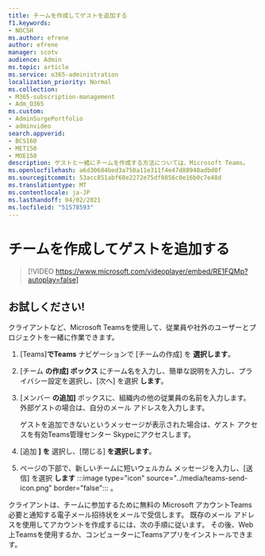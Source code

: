 ```yaml
---
title: チームを作成してゲストを追加する
f1.keywords:
- NOCSH
ms.author: efrene
author: efrene
manager: scotv
audience: Admin
ms.topic: article
ms.service: o365-administration
localization_priority: Normal
ms.collection:
- M365-subscription-management
- Adm_O365
ms.custom:
- AdminSurgePortfolio
- adminvideo
search.appverid:
- BCS160
- MET150
- MOE150
description: ゲストと一緒にチームを作成する方法については、Microsoft Teams。
ms.openlocfilehash: a6d30684bed3a750a11e311f4e47d88940adbd0f
ms.sourcegitcommit: 53acc851abf68e2272e75df0856c0e16b0c7e48d
ms.translationtype: MT
ms.contentlocale: ja-JP
ms.lasthandoff: 04/02/2021
ms.locfileid: "51578593"
---
```

# <a name="create-a-team-with-guests"></a>チームを作成してゲストを追加する

> [!VIDEO https://www.microsoft.com/videoplayer/embed/RE1FQMp?autoplay=false]

## <a name="try-it"></a>お試しください!

クライアントなど、Microsoft Teamsを使用して、従業員や社外のユーザーとプロジェクトを一緒に作業できます。

1. [Teams]**でTeams** ナビゲーションで [チームの作成] を **選択します**。
2. [チーム  **の作成] ボックス**  にチーム名を入力し、簡単な説明を入力し、プライバシー設定を選択し、[次へ] を選択  **します**。
3. [メンバー  **の追加]**  ボックスに、組織内の他の従業員の名前を入力します。 外部ゲストの場合は、自分のメール アドレスを入力します。

    ゲストを追加できないというメッセージが表示された場合は、ゲスト アクセスを有効Teams管理センター Skypeにアクセスします。

1. [追加  **] を** 選択し、[閉じる]  **を選択します**。
2. ページの下部で、新しいチームに短いウェルカム メッセージを入力し、[送信] を選択 **します** :::image type="icon" source="../media/teams-send-icon.png" border="false"::: 。   

クライアントは、チームに参加するために無料の Microsoft アカウントTeams必要と通知する電子メール招待状をメールで受信します。 既存のメール アドレスを使用してアカウントを作成するには、次の手順に従います。 その後、Web 上Teamsを使用するか、コンピューターにTeamsアプリをインストールできます。